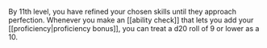 By 11th level, you have refined your chosen skills until they approach perfection. Whenever you make an [[ability check]] that lets you add your [[proficiency|proficiency bonus]], you can treat a d20 roll of 9 or lower as a 10.
